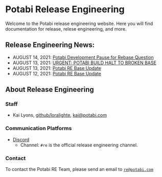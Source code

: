 # Potabi Release Engineering
Welcome to the Potabi release engineering website. Here you will find documentation for release, relese engineering, and more.

## Release Engineering News: 
- AUGUST 14, 2021: [Potabi Development Pause for Rebase Question](/news/2021/august-14_01)
- AUGUST 13, 2021: [URGENT: POTABI BUILD HALT TO BROKEN BASE](/news/2021/august-13_02)
- AUGUST 13, 2021: [Potabi RE Base Update](/news/2021/august-13_01)
- AUGUST 12, 2021: [Potabi RE Base Update](/news/2021/august-12_01)

## About Release Engineering
### Staff
- Kai Lyons, [github/loralighte](https://github.com/loralighte), [kai@potabi.com](mailto:kai@potabi.com)

### Communication Platforms
- [Discord](https://discord.com/invite/8s8nNwndtF)
  - Channel: `#re` is the official release engineering channel.

### Contact
To contact the Potabi RE Team, please send an email to [`re@potabi.com`](mailto:re@potabi.com)

